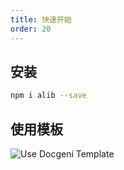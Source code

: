 ```yaml
---
title: 快速开始
order: 20
---
```


## 安装

```bash
npm i alib --save
```

## 使用模板
![Use Docgeni Template](./assets/images/use-docgeni-template.png)

